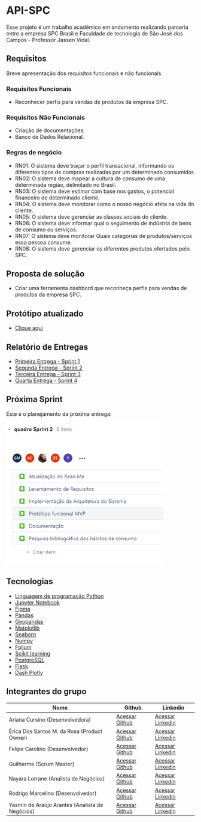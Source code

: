 # API-SPC

Esse projeto é um trabalho acadêmico em andamento realizando parceria entre a empresa SPC Brasil e Faculdade de tecnologia de São José dos Campos - Professor Jassen Vidal.

## Requisitos
Breve apresentação dos requisitos funcionais e não funcionais.

### Requisitos Funcionais
- Reconhecer perfis para vendas de produtos da empresa SPC.

### Requisitos Não Funcionais
- Criação de documentações.
- Banco de Dados Relacional.

### Regras de negócio
- RN01: O sistema deve traçar o perfil transacional, informando os diferentes tipos de compras realizadas por um determinado consumidor.
- RN02: O sistema deve mapear a cultura de consumo de uma determinada região, delimitado no Brasil.
- RN03: O sistema deve estimar com base nos gastos, o potencial financeiro de determinado cliente.
- RN04: O sistema deve monitorar como o nosso negócio afeta na vida do cliente.
- RN05: O sistema deve gerenciar as classes sociais do cliente.
- RN06: O sistema deve informar qual o seguimento de indústria de bens de consumo ou serviços.
- RN07: O sistema deve monitorar Quais categorias de produtos/serviços essa pessoa consume.
- RN08: O sistema deve gerenciar os diferentes produtos ofertados pelo SPC.

## Proposta de solução
- Criar uma ferramenta dashbord que reconheça perfis para vendas de produtos da empresa SPC.

## Protótipo atualizado
- [Clique aqui](https://www.figma.com/proto/FT6VW1l8mL6e9nLJG4E75F/prot%C3%B3tipo?node-id=3%3A1&viewport=210%2C421%2C0.6265624761581421&scaling=contain&page-id=0%3A1)

## Relatório de Entregas
- [Primeira Entrega - Sprint 1](https://github.com/EricaSantos2109/API-SPC/blob/main/relatorios-sprint/sprint1.md)
- [Segunda Entrega - Sprint 2](https://github.com)
- [Terceira Entrega - Sprint 3](https://github.com)
- [Quarta Entrega - Sprint 4](https://github.com)


## Próxima Sprint
Este é o planejamento da próxima entrega:

![Sprint 2](relatorios-sprint/sprint-dois.PNG)

## Tecnologias
- [Linguagem de programação Python](https://www.python.org/)
- [Jupyter Notebook](https://jupyter.org/)
- [Figma](https://www.figma.com/)
- [Pandas](https://pandas.pydata.org/)
- [Geopandas](https://geopandas.org/)
- [Matplotlib](https://matplotlib.org/)
- [Seaborn](https://seaborn.pydata.org/)
- [Numpy](https://numpy.org/) 
- [Folium](https://python-visualization.github.io/folium/)
- [Scikit learning](https://scikit-learn.org/stable/)
- [PostgreSQL](https://www.postgresql.org/)
- [Flask](https://flask.palletsprojects.com/en/1.1.x/)
- [Dash Plotly](https://flask.palletsprojects.com/en/1.1.x/)

## Integrantes do grupo

| Nome | Github | Linkedin |
|--|--|--|
| Ariana Cursino (Desenvolvedora)| [Acessar Github](https://github.com/arcursino) | [Acessar Linkedin](https://www.linkedin.com/in/arcursino/) |
|Érica Dos Santos M. da Rosa (Product Owner)|[Acessar Github](https://github.com/EricaSantos2109)|[Acessar Linkedin](https://www.linkedin.com/in/%C3%A9rica-santos-2ab73516b/)|
|Felipe Carolino (Desenvolvedor)|[Acessar Github](https://github.com/felipecarolino) |[Acessar Linkedin](https://www.linkedin.com)
|Guilherme (Scrum Master)|[Acessar Github](https://github.com/guilhermemigliano) |[Acessar Linkedin](https://www.linkedin.com/in/guilhermemigliano/)
|Nayara Lorrane (Analista de Negócios)|[Acessar Github](https://github.com/nayaralorrane) |[Acessar Linkedin](https://www.linkedin.com/in/nayara-lorrane-765400157/)|
|Rodrigo Marcelino (Desenvolvedor) |[Acessar Github](https://github.com/RodrigoMarcelin) |[Acessar Linkedin](https://www.linkedin.com/in/rodrigo-marcelino-a5578ab8/)|
|Yasmin de Araújo Arantes (Analista de Negócios)|[Acessar Github](https://github.com) |[Acessar Linkedin](https://www.linkedin.com/in/yasmin-de-ara%C3%BAjo-arantes-52600215b/)|

